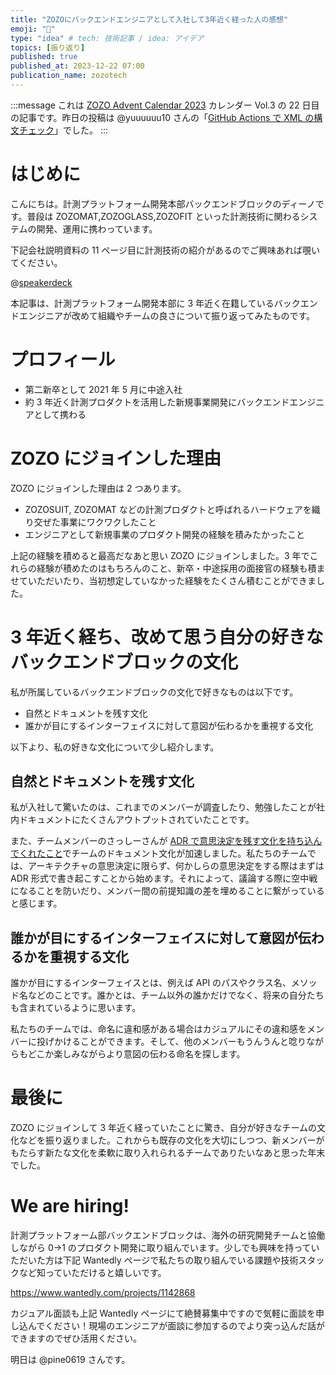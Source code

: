 ```yaml
---
title: "ZOZOにバックエンドエンジニアとして入社して3年近く経った人の感想"
emoji: "🌊"
type: "idea" # tech: 技術記事 / idea: アイデア
topics: [振り返り]
published: true
published_at: 2023-12-22 07:00
publication_name: zozotech
---
```


:::message
これは [ZOZO Advent Calendar 2023](https://qiita.com/advent-calendar/2023/zozo) カレンダー Vol.3 の 22 日目の記事です。昨日の投稿は @yuuuuuu10 さんの「[GitHub Actions で XML の構文チェック](https://qiita.com/yuuuuuu10/items/a0f910c0c7ac579d5a83)」でした。
:::

# はじめに

こんにちは。計測プラットフォーム開発本部バックエンドブロックのディーノです。普段は ZOZOMAT,ZOZOGLASS,ZOZOFIT といった計測技術に関わるシステムの開発、運用に携わっています。

下記会社説明資料の 11 ページ目に計測技術の紹介があるのでご興味あれば覗いてください。

@[speakerdeck](5ccd19e2ee4a4a80962d1f5993ba02eb)

本記事は、計測プラットフォーム開発本部に 3 年近く在籍しているバックエンドエンジニアが改めて組織やチームの良さについて振り返ってみたものです。

# プロフィール

- 第二新卒として 2021 年 5 月に中途入社
- 約 3 年近く計測プロダクトを活用した新規事業開発にバックエンドエンジニアとして携わる

# ZOZO にジョインした理由

ZOZO にジョインした理由は 2 つあります。

- ZOZOSUIT, ZOZOMAT などの計測プロダクトと呼ばれるハードウェアを織り交ぜた事業にワクワクしたこと
- エンジニアとして新規事業のプロダクト開発の経験を積みたかったこと

上記の経験を積めると最高だなあと思い ZOZO にジョインしました。3 年でこれらの経験が積めたのはもちろんのこと、新卒・中途採用の面接官の経験も積ませていただいたり、当初想定していなかった経験をたくさん積むことができました。

# 3 年近く経ち、改めて思う自分の好きなバックエンドブロックの文化

私が所属しているバックエンドブロックの文化で好きなものは以下です。

- 自然とドキュメントを残す文化
- 誰かが目にするインターフェイスに対して意図が伝わるかを重視する文化

以下より、私の好きな文化について少し紹介します。

## 自然とドキュメントを残す文化

私が入社して驚いたのは、これまでのメンバーが調査したり、勉強したことが社内ドキュメントにたくさんアウトプットされていたことです。

また、チームメンバーのさっしーさんが [ADR で意思決定を残す文化を持ち込んでくれたこと](https://techblog.zozo.com/entry/adr-culture-of-zozofit)でチームのドキュメント文化が加速しました。私たちのチームでは、アーキテクチャの意思決定に限らず、何かしらの意思決定をする際はまずは ADR 形式で書き起こすことから始めます。それによって、議論する際に空中戦になることを防いだり、メンバー間の前提知識の差を埋めることに繋がっていると感じます。

## 誰かが目にするインターフェイスに対して意図が伝わるかを重視する文化

誰かが目にするインターフェイスとは、例えば API のパスやクラス名、メソッド名などのことです。誰かとは、チーム以外の誰かだけでなく、将来の自分たちも含まれているように思います。

私たちのチームでは、命名に違和感がある場合はカジュアルにその違和感をメンバーに投げかけることができます。そして、他のメンバーもうんうんと唸りながらもどこか楽しみながらより意図の伝わる命名を探します。

# 最後に

ZOZO にジョインして 3 年近く経っていたことに驚き、自分が好きなチームの文化などを振り返りました。これからも既存の文化を大切にしつつ、新メンバーがもたらす新たな文化を柔軟に取り入れられるチームでありたいなあと思った年末でした。

# We are hiring!

計測プラットフォーム部バックエンドブロックは、海外の研究開発チームと協働しながら 0→1 のプロダクト開発に取り組んでいます。少しでも興味を持っていただいた方は下記 Wantedly ページで私たちの取り組んでいる課題や技術スタックなど知っていただけると嬉しいです。

https://www.wantedly.com/projects/1142868

カジュアル面談も上記 Wantedly ページにて絶賛募集中ですので気軽に面談を申し込んでください！現場のエンジニアが面談に参加するのでより突っ込んだ話ができますのでぜひ活用ください。

明日は @pine0619 さんです。

